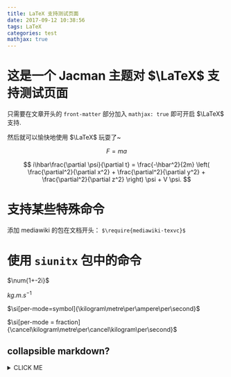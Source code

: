 ```yaml
---
title: LaTeX 支持测试页面
date: 2017-09-12 10:38:56
tags: LaTeX
categories: test
mathjax: true
---
```


# 这是一个 Jacman 主题对 $\LaTeX$ 支持测试页面

只需要在文章开头的 `front-matter` 部分加入 `mathjax: true` 即可开启 $\LaTeX$ 支持.

然后就可以愉快地使用 $\LaTeX$ 玩耍了~

$$
F = ma
$$


$$
i\hbar\frac{\partial \psi}{\partial t} = 
  \frac{-\hbar^2}{2m} \left(  \frac{\partial^2}{\partial x^2} + \frac{\partial^2}{\partial y^2} +
  \frac{\partial^2}{\partial z^2} \right) \psi + V \psi.
$$

# 支持某些特殊命令

添加 mediawiki 的包在文档开头： `$\require{mediawiki-texvc}$`

# 使用 `siunitx` 包中的命令

$\num{1+-2i}$

$\si{kg.m.s^{-1}}$

$\si[per-mode=symbol]{\kilogram\metre\per\ampere\per\second}$

$\si[per-mode = fraction]{\cancel\kilogram\metre\per\cancel\kilogram\per\second}$

## collapsible markdown?

<details><summary>CLICK ME</summary>
<p>

#### yes, even hidden code blocks!

```python
print("hello world!")
```

</p>
</details>
